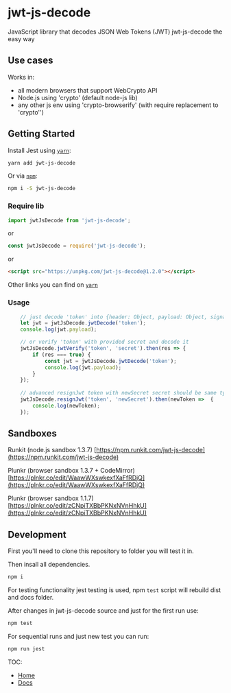 # jwt-js-decode

JavaScript library that decodes JSON Web Tokens (JWT)
jwt-js-decode the easy way

## Use cases

Works in:
 - all modern browsers that support WebCrypto API
 - Node.js using 'crypto' (default node-js lib)
 - any other js env using 'crypto-browserify' (with require replacement to 'crypto'')
 
## Getting Started
    
Install Jest using [`yarn`](https://yarnpkg.com/en/package/jwt-js-decode):

```bash
yarn add jwt-js-decode
```

Or via [`npm`](https://www.npmjs.com/package/jwt-js-decode):

```bash
npm i -S jwt-js-decode
```

### Require lib
```javascript
import jwtJsDecode from 'jwt-js-decode';
```
or
```javascript
const jwtJsDecode = require('jwt-js-decode');
```
or
```html
<script src="https://unpkg.com/jwt-js-decode@1.2.0"></script>
```
Other links you can find on [`yarn`](https://yarnpkg.com/en/package/jwt-js-decode)

### Usage

```javascript
    // just decode 'token' into {header: Object, payload: Object, signature: String}
    let jwt = jwtJsDecode.jwtDecode('token');
    console.log(jwt.payload);

    // or verify 'token' with provided secret and decode it
    jwtJsDecode.jwtVerify('token', 'secret').then(res => {
        if (res === true) {
            const jwt = jwtJsDecode.jwtDecode('token');
            console.log(jwt.payload);
        }
    });
    
    // advanced resignJwt token with newSecret secret should be same type as jwt.header.alg
    jwtJsDecode.resignJwt('token', 'newSecret').then(newToken =>  {
        console.log(newToken);
    });
```

## Sandboxes

Runkit (node.js sandbox 1.3.7)
[https://npm.runkit.com/jwt-js-decode](https://npm.runkit.com/jwt-js-decode)

Plunkr (browser sandbox 1.3.7 + CodeMirror)
[https://plnkr.co/edit/WaawWXswkexfXaFfRDjQ](https://plnkr.co/edit/WaawWXswkexfXaFfRDjQ)

Plunkr (browser sandbox 1.1.7)
[https://plnkr.co/edit/zCNpiTXBbPKNxNVnHhkU](https://plnkr.co/edit/zCNpiTXBbPKNxNVnHhkU)

## Development

First you'll need to clone this repository to folder you will test it in.

Then insall all dependencies.
```bash
npm i
```

For testing functionality jest testing is used, npm `test` script will rebuild dist and docs folder.

After changes in jwt-js-decode source and just for the first run use:
```bash
npm test
```

For sequential runs and just new test you can run:
```bash
npm run jest
```

TOC:

* [Home](https://github.com/tomitribe/jwt-js-decode)
* [Docs](/docs/)

